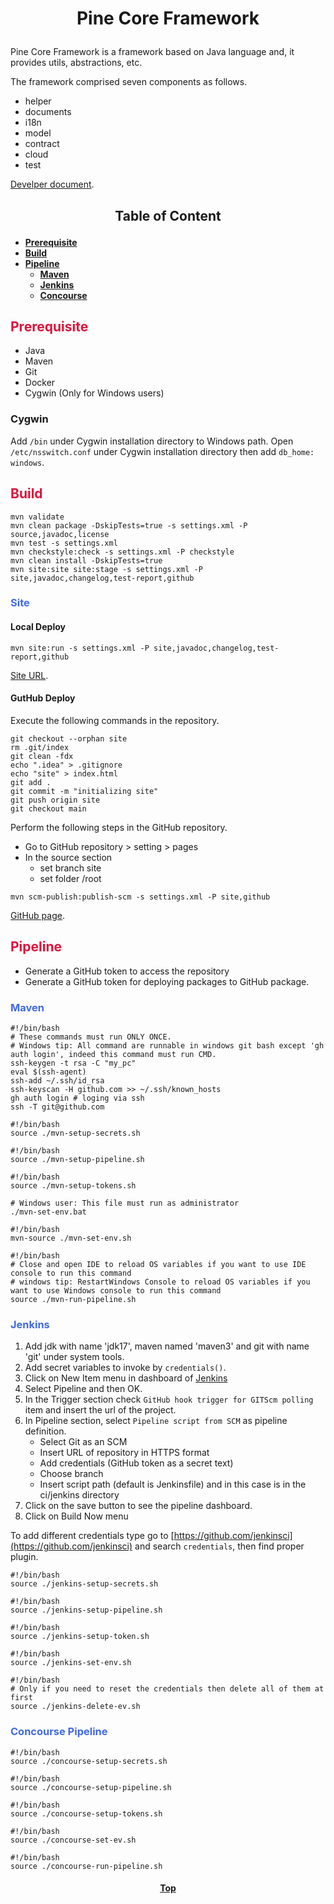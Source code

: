 # <p align="center">Pine Core Framework</p>

<p align="justify">

Pine Core Framework is a framework based on Java language and, it provides utils, abstractions, etc.

</p>

<p align="justify">

The framework comprised seven components as follows.

</p>

* helper
* documents
* i18n
* model
* contract
* cloud
* test

[Develper document](https://github.com/oss-community/pine-core-java/blob/main/document/docs/pine-framework-v1.pdf).

## <p align="center">Table of Content</p>

- **[Prerequisite](#prerequisite)**
- **[Build](#build)**
- **[Pipeline](#pipeline)**
    - **[Maven](#maven)**
    - **[Jenkins](#jenkins)**
    - **[Concourse](#concourse)**

## <span style="color: Crimson">Prerequisite</span>

- Java
- Maven
- Git
- Docker
- Cygwin (Only for Windows users)

### Cygwin
Add `/bin` under Cygwin installation directory to Windows path.
Open `/etc/nsswitch.conf` under Cygwin installation directory then add `db_home:  windows`.

## <span style="color: Crimson">Build</span>

``` shell
mvn validate
mvn clean package -DskipTests=true -s settings.xml -P source,javadoc,license
mvn test -s settings.xml
mvn checkstyle:check -s settings.xml -P checkstyle
mvn clean install -DskipTests=true
mvn site:site site:stage -s settings.xml -P site,javadoc,changelog,test-report,github
```

### <span style="color: RoyalBlue">Site</span>

#### Local Deploy

``` shell
mvn site:run -s settings.xml -P site,javadoc,changelog,test-report,github
```

[Site URL](http://localhost:8000).

#### GutHub Deploy

Execute the following commands in the repository.

```shell
git checkout --orphan site
rm .git/index
git clean -fdx
echo ".idea" > .gitignore
echo "site" > index.html
git add . 
git commit -m "initializing site" 
git push origin site
git checkout main
```

Perform the following steps in the GitHub repository.

* Go to GitHub repository > setting > pages
* In the source section
    * set branch site
    * set folder /root

``` shell
mvn scm-publish:publish-scm -s settings.xml -P site,github
```

[GitHub page](https://oss-community.github.io/pine-core-java).

## <span style="color: Crimson">Pipeline</span>

* Generate a GitHub token to access the repository
* Generate a GitHub token for deploying packages to GitHub package.

### <span style="color: RoyalBlue">Maven</span>

```shell
#!/bin/bash
# These commands must run ONLY ONCE.
# Windows tip: All command are runnable in windows git bash except 'gh auth login', indeed this command must run CMD.
ssh-keygen -t rsa -C "my_pc"
eval $(ssh-agent)
ssh-add ~/.ssh/id_rsa
ssh-keyscan -H github.com >> ~/.ssh/known_hosts
gh auth login # loging via ssh
ssh -T git@github.com
```

```shell
#!/bin/bash
source ./mvn-setup-secrets.sh
```

```shell
#!/bin/bash
source ./mvn-setup-pipeline.sh
```

```shell
#!/bin/bash
source ./mvn-setup-tokens.sh
```

```shell
# Windows user: This file must run as administrator
./mvn-set-env.bat
```

```shell
#!/bin/bash
mvn-source ./mvn-set-env.sh
```

```shell
#!/bin/bash
# Close and open IDE to reload OS variables if you want to use IDE console to run this command 
# windows tip: RestartWindows Console to reload OS variables if you want to use Windows console to run this command
source ./mvn-run-pipeline.sh
```

### <span style="color: RoyalBlue">Jenkins</span>

1. Add jdk with name 'jdk17', maven named 'maven3' and git with name 'git' under system tools.
2. Add secret variables to invoke by `credentials()`.
3. Click on New Item menu in dashboard of [Jenkins](#Jenkins)
4. Select Pipeline and then OK.
5. In the Trigger section check `GitHub hook trigger for GITScm polling` item and insert the url of the project.
6. In Pipeline section, select `Pipeline script from SCM` as pipeline definition.
    - Select Git as an SCM
    - Insert URL of repository in HTTPS format
    - Add credentials (GitHub token as a secret text)
    - Choose branch
    - Insert script path (default is Jenkinsfile) and in this case is in the ci/jenkins directory
7. Click on the save button to see the pipeline dashboard.
8. Click on Build Now menu

To add different credentials type go to [https://github.com/jenkinsci](https://github.com/jenkinsci) and search
`credentials`, then find proper plugin.

```shell
#!/bin/bash
source ./jenkins-setup-secrets.sh
```

```shell
#!/bin/bash
source ./jenkins-setup-pipeline.sh
```

```shell
#!/bin/bash
source ./jenkins-setup-token.sh
```

```shell
#!/bin/bash
source ./jenkins-set-env.sh
```

```shell
#!/bin/bash
# Only if you need to reset the credentials then delete all of them at first
source ./jenkins-delete-ev.sh
```

### <span style="color: RoyalBlue">Concourse Pipeline</span>

```shell
#!/bin/bash
source ./concourse-setup-secrets.sh
```

```shell
#!/bin/bash
source ./concourse-setup-pipeline.sh
```

```shell
#!/bin/bash
source ./concourse-setup-tokens.sh
```

```shell
#!/bin/bash
source ./concourse-set-ev.sh
```

```shell
#!/bin/bash
source ./concourse-run-pipeline.sh
```

#### <p align="center"> [Top](#Pine-Core-Framework) </p>